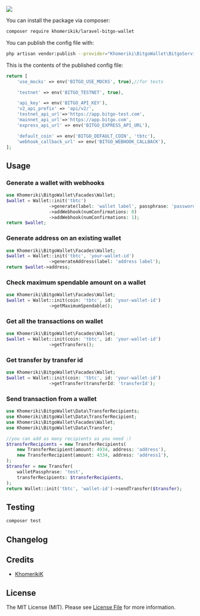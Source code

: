 
[<img src="https://github-ads.s3.eu-central-1.amazonaws.com/support-ukraine.svg?t=1" />](https://supportukrainenow.org)

[comment]: <> (# :package_description)

[comment]: <> ([![Latest Version on Packagist]&#40;https://img.shields.io/packagist/v/:vendor_slug/:package_slug.svg?style=flat-square&#41;]&#40;https://packagist.org/packages/:vendor_slug/:package_slug&#41;)

[comment]: <> ([![GitHub Tests Action Status]&#40;https://img.shields.io/github/workflow/status/:vendor_slug/:package_slug/run-tests?label=tests&#41;]&#40;https://github.com/:vendor_slug/:package_slug/actions?query=workflow%3Arun-tests+branch%3Amain&#41;)

[comment]: <> ([![GitHub Code Style Action Status]&#40;https://img.shields.io/github/workflow/status/:vendor_slug/:package_slug/Check%20&%20fix%20styling?label=code%20style&#41;]&#40;https://github.com/:vendor_slug/:package_slug/actions?query=workflow%3A"Check+%26+fix+styling"+branch%3Amain&#41;)

[comment]: <> ([![Total Downloads]&#40;https://img.shields.io/packagist/dt/:vendor_slug/:package_slug.svg?style=flat-square&#41;]&#40;https://packagist.org/packages/:vendor_slug/:package_slug&#41;)

[comment]: <> (## Installation)

You can install the package via composer:

```bash
composer require khomerikik/laravel-bitgo-wallet
```

You can publish the config file with:

```bash
php artisan vendor:publish --provider="Khomeriki\BitgoWallet\BitgoServiceProvider"
```

This is the contents of the published config file:

```php
return [
    'use_mocks' => env('BITGO_USE_MOCKS', true),//for tests

    'testnet' => env('BITGO_TESTNET', true),

    'api_key' => env('BITGO_API_KEY'),
    'v2_api_prefix' => 'api/v2/',
    'testnet_api_url'=>'https://app.bitgo-test.com',
    'mainnet_api_url'=>'https://app.bitgo.com',
    'express_api_url' => env('BITGO_EXPRESS_API_URL'),

    'default_coin' => env('BITGO_DEFAULT_COIN', 'tbtc'),
    'webhook_callback_url' => env('BITGO_WEBHOOK_CALLBACK'),
];
```

## Usage

### Generate a wallet with webhooks
```php
use Khomeriki\BitgoWallet\Facades\Wallet;
$wallet = Wallet::init('tbtc')
                ->generate(label: 'wallet label', passphrase: 'password')
                ->addWebhook(numConfirmations: 0)
                ->addWebhook(numConfirmations: 1);
return $wallet;
```

### Generate address on  an existing wallet
```php
use Khomeriki\BitgoWallet\Facades\Wallet;
$wallet = Wallet::init('tbtc', 'your-wallet-id')
                ->generateAddress(label: 'address label');
return $wallet->address;
```

### Check maximum spendable amount on a wallet
```php
use Khomeriki\BitgoWallet\Facades\Wallet;
$wallet = Wallet::init(coin: 'tbtc', id: 'your-wallet-id')
                ->getMaximumSpendable();
```

### Get all the transactions on wallet
```php
use Khomeriki\BitgoWallet\Facades\Wallet;
$wallet = Wallet::init(coin: 'tbtc', id: 'your-wallet-id')
                ->getTransfers();
```

### Get transfer by transfer id
```php
use Khomeriki\BitgoWallet\Facades\Wallet;
$wallet = Wallet::init(coin: 'tbtc', id: 'your-wallet-id')
                ->getTransfer(transferId: 'transferId');
```

### Send transaction from a wallet

```php
use Khomeriki\BitgoWallet\Data\TransferRecipients;
use Khomeriki\BitgoWallet\Data\TransferRecipient;
use Khomeriki\BitgoWallet\Facades\Wallet;
use Khomeriki\BitgoWallet\Data\Transfer;

//you can add as many recipients as you need :)
$transferRecipients = new TransferRecipients(
    new TransferRecipient(amount: 4934, address: 'address'),
    new TransferRecipient(amount: 4334, address: 'address1'),
);
$transfer = new Transfer(
    walletPassphrase: 'test',
    transferRecipients: $transferRecipients,
);
return Wallet::init('tbtc', 'wallet-id')->sendTransfer($transfer);
```

## Testing

```bash
composer test
```

## Changelog

[comment]: <> (Please see [CHANGELOG]&#40;CHANGELOG.md&#41; for more information on what has changed recently.)

[comment]: <> (## Contributing)

[comment]: <> (Please see [CONTRIBUTING]&#40;https://github.com/spatie/.github/blob/main/CONTRIBUTING.md&#41; for details.)

[comment]: <> (## Security Vulnerabilities)

[comment]: <> (Please review [our security policy]&#40;../../security/policy&#41; on how to report security vulnerabilities.)

## Credits

- [KhomerikiK](https://github.com/KhomerikiK)

## License

The MIT License (MIT). Please see [License File](LICENSE.md) for more information.
